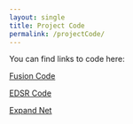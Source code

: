 ```yaml
---
layout: single
title: Project Code
permalink: /projectCode/
---
```


You can find links to code here:

[Fusion Code](https://github.com/Way-Yuhao/SPAD-Guided-HDR)

[EDSR Code](https://github.com/tmsultan/EDSRHDR.git)

[Expand Net](https://github.com/Way-Yuhao/SPAD-Guided-HDR)
